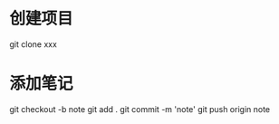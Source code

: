 # 创建项目
git clone xxx
# 添加笔记
git checkout -b note
git add .
git commit -m 'note'
git push origin note
# 
